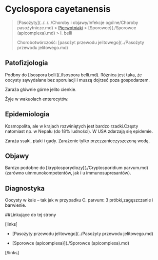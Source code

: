 # Cyclospora cayetanensis

> [Pasożyty](../../../Choroby i objawy/Infekcje ogólne/Choroby pasożytnicze.md) > [Pierwotniaki](./Pierwotniaki.md) > [Sporowce](./Sporowce (apicomplexa).md) > I. belli
>
> Chorobotwórczość: [pasożyt przewodu jelitowego](../Pasożyty przewodu jelitowego.md)



## Patofizjologia

Podbny do [Isospora belli](./Isospora belli.md). Różnica jest taka, że oocysty sąwydalane bez sporulacji i muszą dojrzeć poza gospodarzem.

Zaraża głównie górne jelito cienkie.

Żyje w wakuolach enterocytów.



## Epidemiologia

Kosmopolita, ale w krajach rozwiniętych jest bardzo rzadki.Częsty natomiast np. w Nepalu (do 18% ludności). W USA zdarzają się epidemie.

Zaraża ssaki, ptaki i gady. Zarażenie tylko przezzanieczyszczoną wodą.



## Objawy

Bardzo podobne do [kryptosporydiozy](./Cryptosporidium parvum.md) (zarówno uimmunokompetentów, jak i u immunosupresantów).



## Diagnostyka

Oocysty w kale – tak jak w przypadku C. parvum: 3 próbki,zagęszczanie i barwienie.



##Linkujące do tej strony

[links]

- [Pasożyty przewodu jelitowego](../Pasożyty przewodu jelitowego.md)

- [Sporowce (apicomplexa)](./Sporowce (apicomplexa).md)


[/links]

